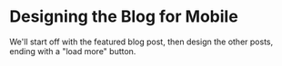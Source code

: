 # Designing the Blog for Mobile

We'll start off with the featured blog post, then design the other posts, ending with a "load more" button.
